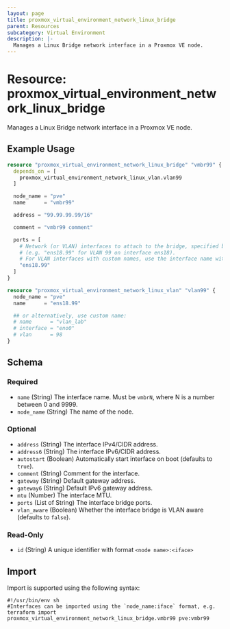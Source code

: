 ```yaml
---
layout: page
title: proxmox_virtual_environment_network_linux_bridge
parent: Resources
subcategory: Virtual Environment
description: |-
  Manages a Linux Bridge network interface in a Proxmox VE node.
---
```


# Resource: proxmox_virtual_environment_network_linux_bridge

Manages a Linux Bridge network interface in a Proxmox VE node.

## Example Usage

```terraform
resource "proxmox_virtual_environment_network_linux_bridge" "vmbr99" {
  depends_on = [
    proxmox_virtual_environment_network_linux_vlan.vlan99
  ]

  node_name = "pve"
  name      = "vmbr99"

  address = "99.99.99.99/16"

  comment = "vmbr99 comment"

  ports = [
    # Network (or VLAN) interfaces to attach to the bridge, specified by their interface name
    # (e.g. "ens18.99" for VLAN 99 on interface ens18).
    # For VLAN interfaces with custom names, use the interface name without the VLAN tag, e.g. "vlan_lab"
    "ens18.99"
  ]
}

resource "proxmox_virtual_environment_network_linux_vlan" "vlan99" {
  node_name = "pve"
  name      = "ens18.99"

  ## or alternatively, use custom name:
  # name      = "vlan_lab"
  # interface = "eno0"
  # vlan      = 98
}
```

<!-- schema generated by tfplugindocs -->
## Schema

### Required

- `name` (String) The interface name. Must be `vmbrN`, where N is a number between 0 and 9999.
- `node_name` (String) The name of the node.

### Optional

- `address` (String) The interface IPv4/CIDR address.
- `address6` (String) The interface IPv6/CIDR address.
- `autostart` (Boolean) Automatically start interface on boot (defaults to `true`).
- `comment` (String) Comment for the interface.
- `gateway` (String) Default gateway address.
- `gateway6` (String) Default IPv6 gateway address.
- `mtu` (Number) The interface MTU.
- `ports` (List of String) The interface bridge ports.
- `vlan_aware` (Boolean) Whether the interface bridge is VLAN aware (defaults to `false`).

### Read-Only

- `id` (String) A unique identifier with format `<node name>:<iface>`

## Import

Import is supported using the following syntax:

```shell
#!/usr/bin/env sh
#Interfaces can be imported using the `node_name:iface` format, e.g.
terraform import proxmox_virtual_environment_network_linux_bridge.vmbr99 pve:vmbr99
```
